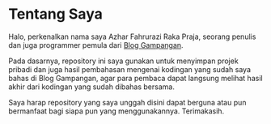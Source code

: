 # Tentang Saya

Halo, perkenalkan nama saya Azhar Fahrurazi Raka Praja, seorang penulis dan juga programmer pemula dari [Blog Gampangan](https://www.gampangan.com).

Pada dasarnya, repository ini saya gunakan untuk menyimpan projek pribadi dan juga hasil pembahasan mengenai kodingan yang sudah saya bahas di Blog Gampangan, agar para pembaca dapat langsung melihat hasil akhir dari kodingan yang sudah dibahas bersama.

Saya harap repository yang saya unggah disini dapat berguna atau pun bermanfaat bagi siapa pun yang menggunakannya. Terimakasih.

